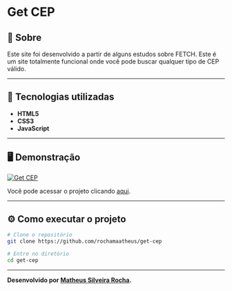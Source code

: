<h1>Get CEP</h1>

<h2>🤔 Sobre</h2>

Este site foi desenvolvido a partir de alguns estudos sobre FETCH.
Este é um site totalmente funcional onde você pode buscar qualquer tipo de CEP válido.

<hr>

<h2>🚀 Tecnologias utilizadas</h2>

- **HTML5**
- **CSS3**
- **JavaScript**

<hr>

<h2>🖥️ Demonstração</h2>

[![Get CEP](https://i.imgur.com/5ArAMzS.png "Clique para acessar o projeto")](https://rochamaatheus.github.io/get-cep/ "Clique para acessar o projeto")   

Você pode acessar o projeto clicando [aqui](https://rochamaatheus.github.io/get-cep/).

<hr>

<h2>⚙ Como executar o projeto</h2>

```bash
# Clone o repositório
git clone https://github.com/rochamaatheus/get-cep

# Entre no diretório
cd get-cep
```

<hr>

**Desenvolvido por [Matheus Silveira Rocha](https://github.com/rochamaatheus/).**
